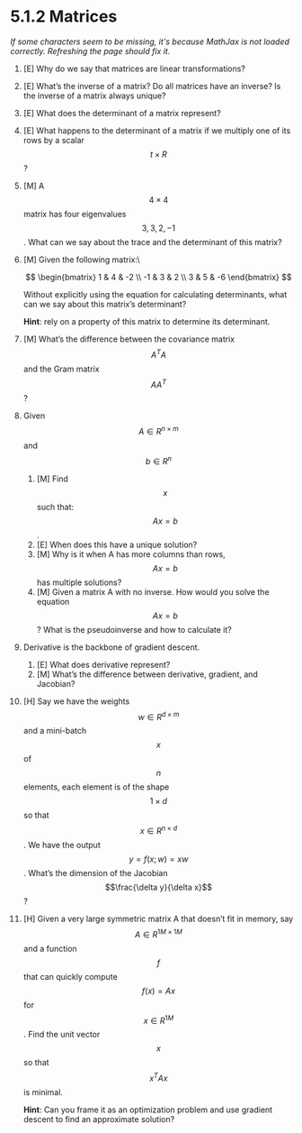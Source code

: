 # 5.1.2 Matrices

_If some characters seem to be missing, it's because MathJax is not loaded correctly. Refreshing the page should fix it._

1. \[E] Why do we say that matrices are linear transformations?
2. \[E] What’s the inverse of a matrix? Do all matrices have an inverse? Is the inverse of a matrix always unique?
3. \[E] What does the determinant of a matrix represent?
4. \[E] What happens to the determinant of a matrix if we multiply one of its rows by a scalar $$t \times R$$?
5. \[M] A $$4 \times 4$$ matrix has four eigenvalues $$3, 3, 2, -1$$. What can we say about the trace and the determinant of this matrix?
6.  \[M] Given the following matrix:\


    $$
    \begin{bmatrix} 1 & 4 & -2 \\ -1 & 3 & 2 \\ 3 & 5 & -6 \end{bmatrix}
    $$

    Without explicitly using the equation for calculating determinants, what can we say about this matrix’s determinant?

    **Hint**: rely on a property of this matrix to determine its determinant.
7. \[M] What’s the difference between the covariance matrix $$A^TA$$ and the Gram matrix $$AA^T$$?
8. Given $$A \in R^{n \times m}$$ and $$b \in R^n$$
   1. \[M] Find $$x$$ such that: $$Ax = b$$.
   2. \[E] When does this have a unique solution?
   3. \[M] Why is it when A has more columns than rows, $$Ax = b$$ has multiple solutions?
   4. \[M] Given a matrix A with no inverse. How would you solve the equation $$Ax = b$$? What is the pseudoinverse and how to calculate it?
9. Derivative is the backbone of gradient descent.
   1. \[E] What does derivative represent?
   2. \[M] What’s the difference between derivative, gradient, and Jacobian?
10. \[H] Say we have the weights $$w \in R^{d \times m}$$ and a mini-batch $$x$$ of $$n$$ elements, each element is of the shape $$1 \times d$$ so that $$x \in R^{n \times d}$$. We have the output $$y = f(x; w) = xw$$. What’s the dimension of the Jacobian $$\frac{\delta y}{\delta x}$$?
11. \[H] Given a very large symmetric matrix A that doesn’t fit in memory, say $$A \in R^{1M \times 1M}$$ and a function $$f$$ that can quickly compute $$f(x) = Ax$$ for $$x \in R^{1M}$$. Find the unit vector $$x$$ so that $$x^TAx$$ is minimal.

    **Hint**: Can you frame it as an optimization problem and use gradient descent to find an approximate solution?
